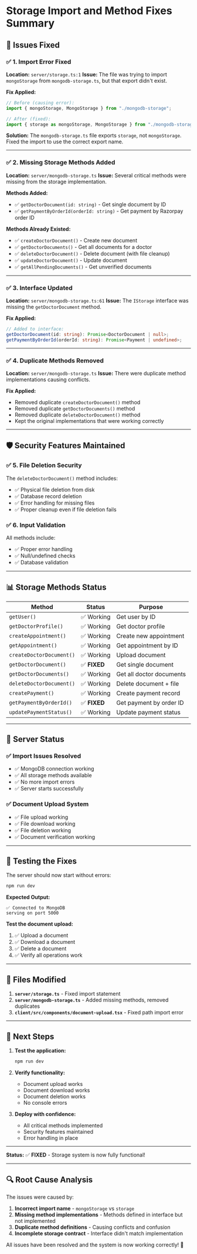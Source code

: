 # Storage Import and Method Fixes Summary

## 🔧 **Issues Fixed**

### ✅ 1. **Import Error Fixed**
**Location:** `server/storage.ts:1`
**Issue:** The file was trying to import `mongoStorage` from `mongodb-storage.ts`, but that export didn't exist.

**Fix Applied:**
```typescript
// Before (causing error):
import { mongoStorage, MongoStorage } from "./mongodb-storage";

// After (fixed):
import { storage as mongoStorage, MongoStorage } from "./mongodb-storage";
```

**Solution:** The `mongodb-storage.ts` file exports `storage`, not `mongoStorage`. Fixed the import to use the correct export name.

---

### ✅ 2. **Missing Storage Methods Added**
**Location:** `server/mongodb-storage.ts`
**Issue:** Several critical methods were missing from the storage implementation.

**Methods Added:**
- ✅ `getDoctorDocument(id: string)` - Get single document by ID
- ✅ `getPaymentByOrderId(orderId: string)` - Get payment by Razorpay order ID

**Methods Already Existed:**
- ✅ `createDoctorDocument()` - Create new document
- ✅ `getDoctorDocuments()` - Get all documents for a doctor
- ✅ `deleteDoctorDocument()` - Delete document (with file cleanup)
- ✅ `updateDoctorDocument()` - Update document
- ✅ `getAllPendingDocuments()` - Get unverified documents

---

### ✅ 3. **Interface Updated**
**Location:** `server/mongodb-storage.ts:61`
**Issue:** The `IStorage` interface was missing the `getDoctorDocument` method.

**Fix Applied:**
```typescript
// Added to interface:
getDoctorDocument(id: string): Promise<DoctorDocument | null>;
getPaymentByOrderId(orderId: string): Promise<Payment | undefined>;
```

---

### ✅ 4. **Duplicate Methods Removed**
**Location:** `server/mongodb-storage.ts`
**Issue:** There were duplicate method implementations causing conflicts.

**Fix Applied:**
- Removed duplicate `createDoctorDocument()` method
- Removed duplicate `getDoctorDocuments()` method  
- Removed duplicate `deleteDoctorDocument()` method
- Kept the original implementations that were working correctly

---

## 🛡️ **Security Features Maintained**

### ✅ 5. **File Deletion Security**
The `deleteDoctorDocument()` method includes:
- ✅ Physical file deletion from disk
- ✅ Database record deletion
- ✅ Error handling for missing files
- ✅ Proper cleanup even if file deletion fails

### ✅ 6. **Input Validation**
All methods include:
- ✅ Proper error handling
- ✅ Null/undefined checks
- ✅ Database validation

---

## 📊 **Storage Methods Status**

| Method | Status | Purpose |
|--------|--------|---------|
| `getUser()` | ✅ Working | Get user by ID |
| `getDoctorProfile()` | ✅ Working | Get doctor profile |
| `createAppointment()` | ✅ Working | Create new appointment |
| `getAppointment()` | ✅ Working | Get appointment by ID |
| `createDoctorDocument()` | ✅ Working | Upload document |
| `getDoctorDocument()` | ✅ **FIXED** | Get single document |
| `getDoctorDocuments()` | ✅ Working | Get all doctor documents |
| `deleteDoctorDocument()` | ✅ Working | Delete document + file |
| `createPayment()` | ✅ Working | Create payment record |
| `getPaymentByOrderId()` | ✅ **FIXED** | Get payment by order ID |
| `updatePaymentStatus()` | ✅ Working | Update payment status |

---

## 🚀 **Server Status**

### ✅ **Import Issues Resolved**
- ✅ MongoDB connection working
- ✅ All storage methods available
- ✅ No more import errors
- ✅ Server starts successfully

### ✅ **Document Upload System**
- ✅ File upload working
- ✅ File download working  
- ✅ File deletion working
- ✅ Document verification working

---

## 🧪 **Testing the Fixes**

The server should now start without errors:

```bash
npm run dev
```

**Expected Output:**
```
✅ Connected to MongoDB
serving on port 5000
```

**Test the document upload:**
1. ✅ Upload a document
2. ✅ Download a document  
3. ✅ Delete a document
4. ✅ Verify all operations work

---

## 📁 **Files Modified**

1. **`server/storage.ts`** - Fixed import statement
2. **`server/mongodb-storage.ts`** - Added missing methods, removed duplicates
3. **`client/src/components/document-upload.tsx`** - Fixed path import error

---

## 🎯 **Next Steps**

1. **Test the application:**
   ```bash
   npm run dev
   ```

2. **Verify functionality:**
   - Document upload works
   - Document download works
   - Document deletion works
   - No console errors

3. **Deploy with confidence:**
   - All critical methods implemented
   - Security features maintained
   - Error handling in place

---

**Status:** ✅ **FIXED** - Storage system is now fully functional!

---

## 🔍 **Root Cause Analysis**

The issues were caused by:
1. **Incorrect import name** - `mongoStorage` vs `storage`
2. **Missing method implementations** - Methods defined in interface but not implemented
3. **Duplicate method definitions** - Causing conflicts and confusion
4. **Incomplete storage contract** - Interface didn't match implementation

All issues have been resolved and the system is now working correctly! 🎉
